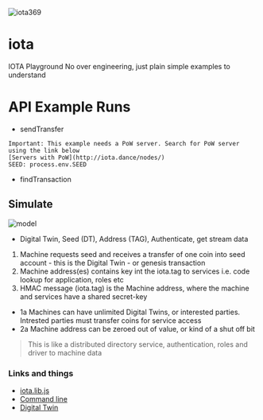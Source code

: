 ![iota369](https://user-images.githubusercontent.com/993459/35762946-de9bdea8-0866-11e8-8427-f0924b28b445.png)



# iota
IOTA Playground 
  No over engineering, just plain simple examples to understand 


# API Example Runs

- sendTransfer 
```
Important: This example needs a PoW server. Search for PoW server using the link below
[Servers with PoW](http://iota.dance/nodes/)
SEED: process.env.SEED
```

- findTransaction

## Simulate

![model](https://user-images.githubusercontent.com/993459/35770301-18422866-08de-11e8-91f4-e37528c0dc94.png)

- Digital Twin, Seed (DT), Address (TAG), Authenticate, get stream data

1. Machine requests seed and receives a transfer of one coin into seed account - this is the Digital Twin - or genesis transaction
2. Machine address(es) contains key int the iota.tag to services i.e. code lookup for application, roles etc
3. HMAC message (iota.tag) is the Machine address, where the machine and services have a shared secret-key

- 1a Machines can have unlimited Digital Twins, or interested parties. Intrested parties must transfer coins for service access
- 2a Machine address can be zeroed out of value, or kind of a shut off bit

> This is like a distributed directory service, authentication, roles and driver to machine data



### Links and things

- [iota.lib.js](https://github.com/iotaledger/iota.lib.js/)
- [Command line](https://github.com/iotaledger/cli-app)
- [Digital Twin](https://medium.com/@cstoecker/implementing-first-industry-4-0-use-cases-with-iota-dag-tangle-machine-tagging-for-digital-twins-baf1943c499d)
